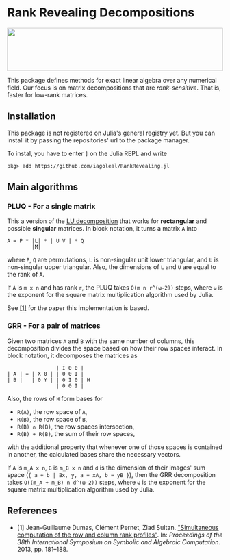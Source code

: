 # Rank Revealing Decompositions

<img src="https://user-images.githubusercontent.com/5944492/160865394-2dae48fa-1200-4215-8706-a63055ee0ab7.svg" width="100%" height="100">

This package defines methods for exact linear algebra
over any numerical field.
Our focus is on matrix decompositions that are _rank-sensitive_.
That is, faster for low-rank matrices.

## Installation

This package is not registered on Julia's general registry yet.
But you can install it by passing the repositories' url to the package manager.

To instal, you have to enter `]` on the Julia REPL and write

    pkg> add https://github.com/iagoleal/RankRevealing.jl

## Main algorithms

### PLUQ - For a single matrix

This a version of the [LU decomposition](https://en.wikipedia.org/wiki/LU_decomposition)
that works for **rectangular** and possible **singular** matrices.
In block notation, it turns a matrix `A` into

    A = P * |L| * | U V | * Q
            |M|

where `P`, `Q` are permutations,
`L` is non-singular unit lower triangular,
and `U` is non-singular upper triangular.
Also, the dimensions of `L` and `U` are equal
to the rank of `A`.

If `A` is `m x n` and has rank `r`,
the PLUQ takes `O(m n r^(ω-2))` steps,
where `ω` is the exponent for
the square matrix multiplication algorithm used by Julia.

See [[1]](#1) for the paper this implementation is based.

### GRR - For a pair of matrices

Given two matrices `A` and `B` with the same number of columns,
this decomposition divides the space based on how their row spaces interact.
In block notation, it decomposes the matrices as

                    | I 0 0 |
    | A | = | X 0 | | 0 0 I |
    | B |   | 0 Y | | 0 I 0 | H
                    | 0 0 I |

Also, the rows of `H` form bases for

* `R(A)`, the row space of `A`,
* `R(B)`, the row space of `B`,
* `R(B) ∩ R(B)`, the row spaces intersection,
* `R(B) + R(B)`, the sum of their row spaces,

with the additional property that
whenever one of those spaces is contained in another,
the calculated bases share the necessary vectors.

If `A` is `m_A x n`,
`B` is `m_B x n`
and `d` is the dimension of their images' sum space
(`{ a + b | ∃x, y, a = xA, b = yB }`),
then the GRR decomposition takes `O((m_A + m_B) n d^(ω-2))` steps,
where `ω` is the exponent for
the square matrix multiplication algorithm used by Julia.

## References

- <a id="1">[1]</a> Jean-Guillaume Dumas, Clément Pernet, Ziad Sultan.
["Simultaneous computation of the row and column rank profiles"](https://hal.archives-ouvertes.fr/file/index/docid/778136/filename/pluq_report.pdf).
In: _Proceedings of the 38th International Symposium on Symbolic and Algebraic Computation_.
2013, pp. 181–188.
